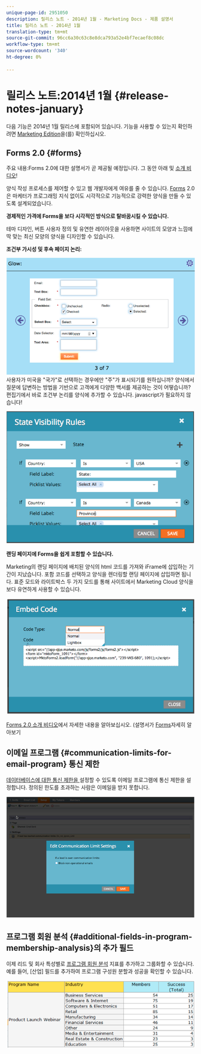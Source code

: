 ```yaml
---
unique-page-id: 2951050
description: 릴리스 노트 - 2014년 1월 - Marketing Docs - 제품 설명서
title: 릴리스 노트 - 2014년 1월
translation-type: tm+mt
source-git-commit: 96cc6a30c63c8e8dca793a52e4bf7ecaef8c08dc
workflow-type: tm+mt
source-wordcount: '340'
ht-degree: 0%

---
```



# 릴리스 노트:2014년 1월 {#release-notes-january}

다음 기능은 2014년 1월 릴리스에 포함되어 있습니다. 기능을 사용할 수 있는지 확인하려면 [Marketing Edition](http://www.marketo.com/pricing/)을(를) 확인하십시오.

## Forms 2.0 {#forms}

주요 내용:Forms 2.0에 대한 설명서가 곧 제공될 예정입니다. 그 동안 아래 및 [소개 비디오](http://docs.marketo.com/display/docs/forms)!

양식 작성 프로세스를 제어할 수 있고 웹 개발자에게 여유를 줄 수 있습니다. [Forms](http://docs.marketo.com/display/docs/forms) 2.0은 마케터가 프로그래밍 지식 없이도 시각적으로 기능적으로 강력한 양식을 만들 수 있도록 설계되었습니다.

**경제적인 가격에 Forms을 보다 시각적인 방식으로 탈바꿈시킬 수 있습니다.**

테마 디자인, 버튼 사용자 정의 및 유연한 레이아웃을 사용하면 사이트의 모양과 느낌에 딱 맞는 최신 모양의 양식을 디자인할 수 있습니다.

**조건부 가시성 및 후속 페이지 논리:**

![](assets/image2014-9-22-10-3a30-3a52.png)\
사용자가 미국을 &quot;국가&quot;로 선택하는 경우에만 &quot;주&quot;가 표시되기를 원하십니까? 양식에서 질문에 답변하는 방법을 기반으로 고객에게 다양한 백서를 제공하는 것이 어떻습니까? 편집기에서 바로 조건부 논리를 양식에 추가할 수 있습니다. javascript가 필요하지 않습니다!

![](assets/image2014-9-22-10-3a31-3a54.png)

**랜딩 페이지에 Forms을 쉽게 포함할 수 있습니다.**

Marketing의 랜딩 페이지에 배치된 양식의 html 코드를 가져와 iFrame에 삽입하는 기간이 지났습니다. 포함 코드를 선택하고 양식을 렌더링할 랜딩 페이지에 삽입하면 됩니다. 표준 모드와 라이트박스 두 가지 모드를 통해 사이트에서 Marketing Cloud 양식을 보다 유연하게 사용할 수 있습니다.

![](assets/image2014-9-22-10-3a38-3a2.png)

[Forms 2.0 소개 비디오](http://docs.marketo.com/display/docs/forms)에서 자세한 내용을 알아보십시오. (설명서가 [Forms](http://docs.marketo.com/display/docs/forms)자세히 알아보기

## 이메일 프로그램 {#communication-limits-for-email-program} 통신 제한

[데이터베이스에 대한 통신 제한을 ](../../product-docs/email-marketing/email-programs/email-program-actions/enable-disable-communication-limits-in-an-email-program.md) 설정할 수 있도록 이메일 프로그램에 통신 제한을 설정합니다. 정의된 한도를 초과하는 사람은 이메일을 받지 못합니다.

![](assets/image2014-9-22-10-3a38-3a31.png)

## 프로그램 회원 분석 {#additional-fields-in-program-membership-analysis}의 추가 필드

이제 리드 및 회사 특성별로 [프로그램 회원 분석](../../product-docs/reporting/revenue-cycle-analytics/program-analytics/build-a-program-membership-analysis-report-that-lists-leads.md) 지표를 추가하고 그룹화할 수 있습니다. 예를 들어, [산업] 필드를 추가하여 프로그램 구성원 분할과 성공을 확인할 수 있습니다.

![](assets/image2014-9-22-10-3a39-3a1.png)

